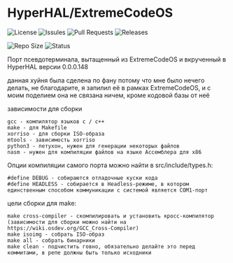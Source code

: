 # HyperHAL/ExtremeCodeOS

![License](https://img.shields.io/github/license/ShakalnyKot/HH_ExtremeCodeOS?style=flat-square)
![Issules](https://img.shields.io/github/issues/ShakalnyKot/HH_ExtremeCodeOS?style=flat-square)
![Pull Requests](https://img.shields.io/github/issues-pr/ShakalnyKot/HH_ExtremeCodeOS?style=flat-square)
![Releases](https://img.shields.io/github/downloads/ShakalnyKot/HH_ExtremeCodeOS/latest/total?style=flat-square)

![Repo Size](https://img.shields.io/github/repo-size/ShakalnyKot/HH_ExtremeCodeOS?style=flat-square)
![Status](https://img.shields.io/github/workflow/status/ShakalnyKot/HH_ExtremeCodeOS/Build%20HHOS?style=flat-square)

Порт псевдотерминала, вытащенный из ExtremeCodeOS и вкрученный в HyperHAL 
версии 0.0.0.148

данная хуйня была сделена по фану потому что мне было нечего делать, не благодарите, я запилил её в рамках ExtremeCodeOS, и с моим поделием она не связана ничем, кроме кодовой базы от неё

зависимости для сборки
```
gcc - компилятор языков c / c++
make - для Makefile
xorriso - для сборки ISO-образа
mtools - зависимость xorriso
python3 - петухон, нужен для генерации некоторых файлов
nasm - нужен для компиляции файлов на языке Ассемблера для x86
```

Опции компиляции самого порта можно найти в src/include/types.h:

```
#define DEBUG - собираются отладочные куски кода
#define HEADLESS - собирается в Headless-режиме, в котором единственным способом коммуникации с системой является COM1-порт
```

цели сборки для make:
```
make cross-compiler - скомпилировать и установить кросс-компилятор (зависимости для сборки можно найти на https://wiki.osdev.org/GCC_Cross-Compiler)
make isoimg - собрать ISO-образ
make all - собрать бинарники
make clean - подчистить говно, обязательно делайте это перед коммитами, в репе должны быть только исходники
```